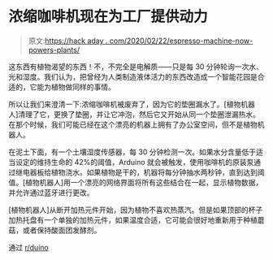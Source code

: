 # 浓缩咖啡机现在为工厂提供动力

> 原文:[https://hack aday . com/2020/02/22/espresso-machine-now-powers-plants/](https://hackaday.com/2020/02/22/espresso-machine-now-powers-plants/)

这东西有植物渴望的东西！不，不完全是电解质——只是每 30 分钟轮询一次水、光和湿度。我们认为，把曾经为人类制造液体活力的东西改造成一个智能花园是合适的，它能为植物做同样的事情。

所以让我们来澄清一下:浓缩咖啡机被废弃了，因为它的垫圈漏水了。[植物机器人]清理了它，更换了垫圈，并让它冲泡，然后它又开始从同一个垫圈泄漏热水。在那个时候，我们可能已经在这个漂亮的机器上拥有了办公室空间，但不是植物机器人。

在泥土下面，有一个土壤湿度传感器，每 30 分钟检测一次。如果水分含量低于适当设定的维持生命的 42%的阈值，Arduino 就会被触发，使用咖啡机的原装泵通过继电器板给植物浇水。如果植物是干的，机器将每分钟抽水两秒钟，直到达到阈值。[植物机器人]用一个漂亮的网络界面将所有这些结合在一起，显示植物数据，并允许通过蓝牙进行更改。

[植物机器人]从断开加热元件开始，因为植物不喜欢热蒸汽。但是如果顶部的杯子加热托盘有一个单独的加热元件，如果温度合适，它可能会很好地重新用于种植蘑菇，或者保持酸面团发酵剂。

通过 [r/duino](https://www.reddit.com/r/arduino/comments/f4v110/ive_turned_an_old_coffee_machine_into_a_smart/)
